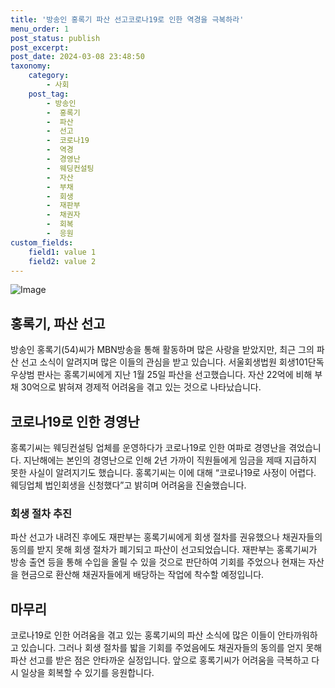 ```yaml
---
title: '방송인 홍록기 파산 선고코로나19로 인한 역경을 극복하라'
menu_order: 1
post_status: publish
post_excerpt: 
post_date: 2024-03-08 23:48:50
taxonomy:
    category:
        - 사회
    post_tag:
        - 방송인
        -  홍록기
        -  파산
        -  선고
        -  코로나19
        -  역경
        -  경영난
        -  웨딩컨설팅
        -  자산
        -  부채
        -  회생
        -  재판부
        -  채권자
        -  회복
        -  응원
custom_fields:
    field1: value 1
    field2: value 2
---
```


![Image](https://imgnews.pstatic.net/image/023/2024/03/08/0003821006_001_20240308132704709.jpg?type=w647)

## 홍록기, 파산 선고
방송인 홍록기(54)씨가 MBN방송을 통해 활동하며 많은 사랑을 받았지만, 최근 그의 파산 선고 소식이 알려지며 많은 이들의 관심을 받고 있습니다. 서울회생법원 회생101단독 우상범 판사는 홍록기씨에게 지난 1월 25일 파산을 선고했습니다. 자산 22억에 비해 부채 30억으로 밝혀져 경제적 어려움을 겪고 있는 것으로 나타났습니다.
## 코로나19로 인한 경영난
홍록기씨는 웨딩컨설팅 업체를 운영하다가 코로나19로 인한 여파로 경영난을 겪었습니다. 지난해에는 본인의 경영난으로 인해 2년 가까이 직원들에게 임금을 제때 지급하지 못한 사실이 알려지기도 했습니다. 홍록기씨는 이에 대해 “코로나19로 사정이 어렵다. 웨딩업체 법인회생을 신청했다”고 밝히며 어려움을 진술했습니다.
### 회생 절차 추진
파산 선고가 내려진 후에도 재판부는 홍록기씨에게 회생 절차를 권유했으나 채권자들의 동의를 받지 못해 회생 절차가 폐기되고 파산이 선고되었습니다. 재판부는 홍록기씨가 방송 출연 등을 통해 수입을 올릴 수 있을 것으로 판단하여 기회를 주었으나 현재는 자산을 현금으로 환산해 채권자들에게 배당하는 작업에 착수할 예정입니다.
## 마무리
코로나19로 인한 어려움을 겪고 있는 홍록기씨의 파산 소식에 많은 이들이 안타까워하고 있습니다. 그러나 회생 절차를 밟을 기회를 주었음에도 채권자들의 동의를 얻지 못해 파산 선고를 받은 점은 안타까운 실정입니다. 앞으로 홍록기씨가 어려움을 극복하고 다시 일상을 회복할 수 있기를 응원합니다.

